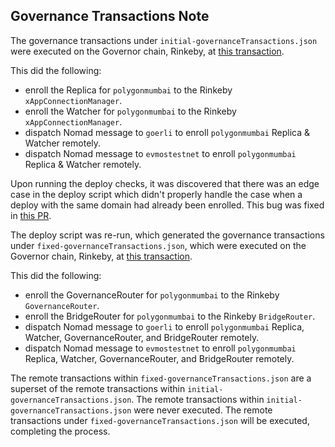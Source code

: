 ## Governance Transactions Note

The governance transactions under `initial-governanceTransactions.json` were executed on the Governor chain, Rinkeby, at [this transaction](https://rinkeby.etherscan.io/tx/0x8e784789482138d624d3fd2d81e306b7f1a81c99150e54fac6fab1727157fa84). 

This did the following: 
- enroll the Replica for `polygonmumbai` to the Rinkeby `xAppConnectionManager`.
- enroll the Watcher for `polygonmumbai` to the Rinkeby `xAppConnectionManager`.
- dispatch Nomad message to `goerli` to enroll `polygonmumbai` Replica & Watcher remotely.
- dispatch Nomad message to `evmostestnet` to enroll `polygonmumbai` Replica & Watcher remotely.

Upon running the deploy checks, it was discovered that there was an edge case in the deploy script which didn't properly handle the case when a deploy with the same domain had already been enrolled. This bug was fixed in [this PR](https://github.com/nomad-xyz/monorepo/pull/399/files).

The deploy script was re-run, which generated the governance transactions under `fixed-governanceTransactions.json`, which were executed on the Governor chain, Rinkeby, at [this transaction](https://rinkeby.etherscan.io/tx/0x49dd5779299bab9ac275038b29c811158e8d6cafdb5eb9fd5e494626327a124f).

This did the following:
- enroll the GovernanceRouter for `polygonmumbai` to the Rinkeby `GovernanceRouter`.
- enroll the BridgeRouter for `polygonmumbai` to the Rinkeby `BridgeRouter`.
- dispatch Nomad message to `goerli` to enroll `polygonmumbai` Replica, Watcher, GovernanceRouter, and BridgeRouter remotely.
- dispatch Nomad message to `evmostestnet` to enroll `polygonmumbai` Replica, Watcher, GovernanceRouter, and BridgeRouter remotely.

The remote transactions within `fixed-governanceTransactions.json` are a superset of the remote transactions within `initial-governanceTransactions.json`. The remote transactions within `initial-governanceTransactions.json` were never executed. The remote transactions under `fixed-governanceTransactions.json` will be executed, completing the process. 

